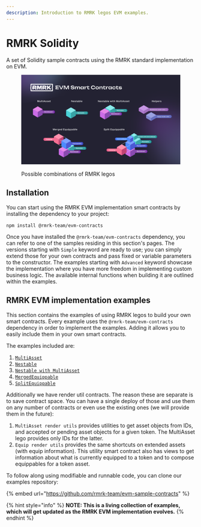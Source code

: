 ```yaml
---
description: Introduction to RMRK legos EVM examples.
---
```


# RMRK Solidity

A set of Solidity sample contracts using the RMRK standard implementation on EVM.

<figure><img src="../../.gitbook/assets/RMRK EVM Smart Contracts_rev3.png" alt=""><figcaption><p>Possible combinations of RMRK legos</p></figcaption></figure>

## Installation

You can start using the RMRK EVM implementation smart contracts by installing the dependency to your project:

```shell
npm install @rmrk-team/evm-contracts
```

Once you have installed the `@rmrk-team/evm-contracts` dependency, you can refer to one of the samples residing in this section's pages. The versions starting with `Simple` keyword are ready to use; you can simply extend those for your own contracts and pass fixed or variable parameters to the constructor. The examples starting with `Advanced` keyword showcase the implementation where you have more freedom in implementing custom business logic. The available internal functions when building it are outlined within the examples.

## RMRK EVM implementation examples

This section contains the examples of using RMRK legos to build your own smart contracts. Every example uses the `@rmrk-team/evm-contracts` dependency in order to implement the examples. Adding it allows you to easily include them in your own smart contracts.

The examples included are:

1. [`MultiAsset`](multiasset.md)
2. [`Nestable`](nestable.md)
3. [`Nestable with MultiAsset`](nestable-with-multiasset.md)
4. [`MergedEquippable`](mergedequippable.md)
5. [`SplitEquippable`](splitequippable.md)

Additionally we have render util contracts. The reason these are separate is to save contract space. You can have a single deploy of those and use them on any number of contracts or even use the existing ones (we will provide them in the future):

1. `MultiAsset render utils` provides utilities to get asset objects from IDs, and accepted or pending asset objects for a given token. The MultiAsset lego provides only IDs for the latter.
2. `Equip render utils` provides the same shortcuts on extended assets (with equip information). This utility smart contract also has views to get information about what is currently equipped to a token and to compose equippables for a token asset.

To follow along using modifiable and runnable code, you can clone our examples repository:

{% embed url="https://github.com/rmrk-team/evm-sample-contracts" %}

{% hint style="info" %}
**NOTE: This is a living collection of examples, which will get updated as the RMRK EVM implementation evolves.**
{% endhint %}
